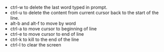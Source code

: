<ul>
<li>ctrl-w to delete the last word typed in prompt.</li>
<li>ctrl-u to delete the content from current cursor back to the start of the line.</li>
<li>alt-b and alt-f to move by word</li>
<li>ctrl-a to move cursor to beginning of line</li>
<li>ctrl-e to move cursor to end of line</li>
<li>ctrl-k to kill to the end of the line</li>
<li>ctrl-l to clear the screen</li>
</ul>